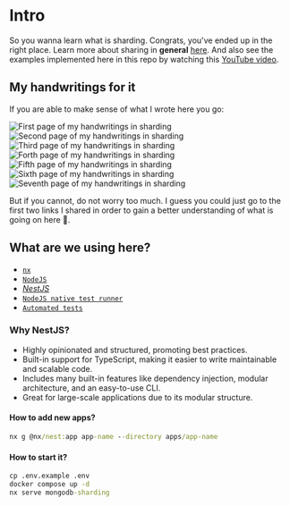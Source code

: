 # Intro

So you wanna learn what is sharding. Congrats, you've ended up in the right place. Learn more about sharing in **general** [here](https://aws.amazon.com/what-is/database-sharding/). And also see the examples implemented here in this repo by watching this [YouTube video](https://youtu.be/8sk75-6W0ik?si=qICl1DboCdU4V3mB).

## My handwritings for it

If you are able to make sense of what I wrote here you go:

![First page of my handwritings in sharding](../assets/01.jpeg)
![Second page of my handwritings in sharding](../assets/02.jpg)
![Third page of my handwritings in sharding](../assets/03.jpg)
![Forth page of my handwritings in sharding](../assets/04.jpg)
![Fifth page of my handwritings in sharding](../assets/05.jpg)
![Sixth page of my handwritings in sharding](../assets/06.jpg)
![Seventh page of my handwritings in sharding](../assets/07.jpeg)

But if you cannot, do not worry too much. I guess you could just go to the first two links I shared in order to gain a better understanding of what is going on here :slightly_smiling_face:.

## What are we using here?

- [`nx`](https://nx.dev/)
- [`NodeJS`](https://nodejs.org/en)
- [_NestJS_](https://nestjs.com/)
- [`NodeJS native test runner`](https://dev.to/mbarzeev/is-nodejs-test-runner-dev-ready-4gm8)
- [`Automated tests`](https://docs.github.com/en/actions/automating-builds-and-tests/building-and-testing-nodejs)

### Why NestJS?

- Highly opinionated and structured, promoting best practices.
- Built-in support for TypeScript, making it easier to write maintainable and scalable code.
- Includes many built-in features like dependency injection, modular architecture, and an easy-to-use CLI.
- Great for large-scale applications due to its modular structure.

#### How to add new apps?

```cmd
nx g @nx/nest:app app-name --directory apps/app-name
```

#### How to start it?

```cmd
cp .env.example .env
docker compose up -d
nx serve mongodb-sharding
```
